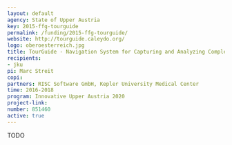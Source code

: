 ```yaml
---
layout: default
agency: State of Upper Austria
key: 2015-ffg-tourguide
permalink: /funding/2015-ffg-tourguide/
website: http://tourguide.caleydo.org/
logo: oberoesterreich.jpg
title: TourGuide - Navigation System for Capturing and Analyzing Complex Clinical Data
recipients: 
- jku
pi: Marc Streit
copi: 
partners: RISC Software GmbH, Kepler University Medical Center
time: 2016-2018
program: Innovative Upper Austria 2020
project-link: 
number: 851460
active: true
---
```

TODO
